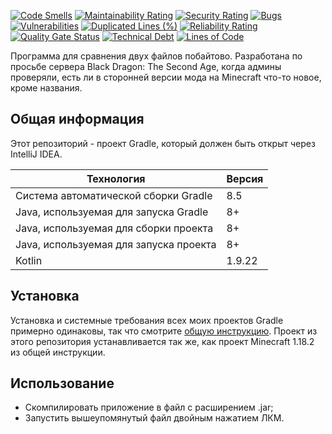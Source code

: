 [![Code Smells](https://sonarcloud.io/api/project_badges/measure?project=Hummel009_File-Comparator&metric=code_smells)](https://sonarcloud.io/summary/overall?id=Hummel009_File-Comparator)
[![Maintainability Rating](https://sonarcloud.io/api/project_badges/measure?project=Hummel009_File-Comparator&metric=sqale_rating)](https://sonarcloud.io/summary/overall?id=Hummel009_File-Comparator)
[![Security Rating](https://sonarcloud.io/api/project_badges/measure?project=Hummel009_File-Comparator&metric=security_rating)](https://sonarcloud.io/summary/overall?id=Hummel009_File-Comparator)
[![Bugs](https://sonarcloud.io/api/project_badges/measure?project=Hummel009_File-Comparator&metric=bugs)](https://sonarcloud.io/summary/overall?id=Hummel009_File-Comparator)
[![Vulnerabilities](https://sonarcloud.io/api/project_badges/measure?project=Hummel009_File-Comparator&metric=vulnerabilities)](https://sonarcloud.io/summary/overall?id=Hummel009_File-Comparator)
[![Duplicated Lines (%)](https://sonarcloud.io/api/project_badges/measure?project=Hummel009_File-Comparator&metric=duplicated_lines_density)](https://sonarcloud.io/summary/overall?id=Hummel009_File-Comparator)
[![Reliability Rating](https://sonarcloud.io/api/project_badges/measure?project=Hummel009_File-Comparator&metric=reliability_rating)](https://sonarcloud.io/summary/overall?id=Hummel009_File-Comparator)
[![Quality Gate Status](https://sonarcloud.io/api/project_badges/measure?project=Hummel009_File-Comparator&metric=alert_status)](https://sonarcloud.io/summary/overall?id=Hummel009_File-Comparator)
[![Technical Debt](https://sonarcloud.io/api/project_badges/measure?project=Hummel009_File-Comparator&metric=sqale_index)](https://sonarcloud.io/summary/overall?id=Hummel009_File-Comparator)
[![Lines of Code](https://sonarcloud.io/api/project_badges/measure?project=Hummel009_File-Comparator&metric=ncloc)](https://sonarcloud.io/summary/overall?id=Hummel009_File-Comparator)

Программа для сравнения двух файлов побайтово. Разработана по просьбе сервера Black Dragon: The Second Age, когда админы проверяли, есть ли в сторонней версии мода на Minecraft что-то новое, кроме названия.

## Общая информация

Этот репозиторий - проект Gradle, который должен быть открыт через IntelliJ IDEA.

| Технология                             | Версия |
|----------------------------------------|--------|
| Система автоматической сборки Gradle   | 8.5    |
| Java, используемая для запуска Gradle  | 8+     |
| Java, используемая для сборки проекта  | 8+     |
| Java, используемая для запуска проекта | 8+     |
| Kotlin                                 | 1.9.22 |

## Установка

Установка и системные требования всех моих проектов Gradle примерно одинаковы, так что смотрите [общую инструкцию](https://github.com/Hummel009/The-Rings-of-Power#readme). Проект из этого репозитория устанавливается так же, как проект Minecraft 1.18.2 из общей инструкции.

## Использование

* Скомпилировать приложение в файл с расширением .jar;
* Запустить вышеупомянутый файл двойным нажатием ЛКМ.
